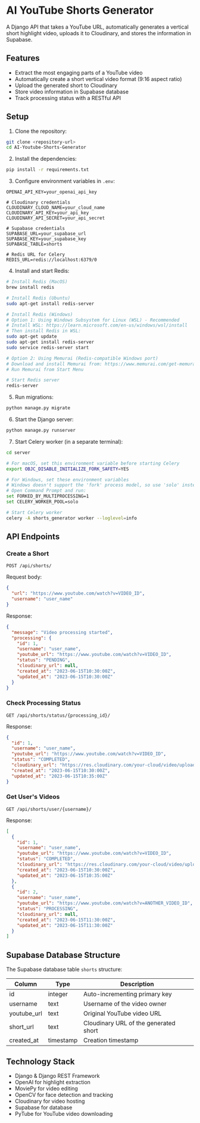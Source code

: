 # AI YouTube Shorts Generator

A Django API that takes a YouTube URL, automatically generates a vertical short highlight video, uploads it to Cloudinary, and stores the information in Supabase.

## Features

- Extract the most engaging parts of a YouTube video
- Automatically create a short vertical video format (9:16 aspect ratio)
- Upload the generated short to Cloudinary
- Store video information in Supabase database
- Track processing status with a RESTful API

## Setup

1. Clone the repository:

```bash
git clone <repository-url>
cd AI-Youtube-Shorts-Generator
```

2. Install the dependencies:

```bash
pip install -r requirements.txt
```

3. Configure environment variables in `.env`:

```
OPENAI_API_KEY=your_openai_api_key

# Cloudinary credentials
CLOUDINARY_CLOUD_NAME=your_cloud_name
CLOUDINARY_API_KEY=your_api_key
CLOUDINARY_API_SECRET=your_api_secret

# Supabase credentials
SUPABASE_URL=your_supabase_url
SUPABASE_KEY=your_supabase_key
SUPABASE_TABLE=shorts

# Redis URL for Celery
REDIS_URL=redis://localhost:6379/0
```

4. Install and start Redis:

```bash
# Install Redis (MacOS)
brew install redis

# Install Redis (Ubuntu)
sudo apt-get install redis-server

# Install Redis (Windows)
# Option 1: Using Windows Subsystem for Linux (WSL) - Recommended
# Install WSL: https://learn.microsoft.com/en-us/windows/wsl/install
# Then install Redis in WSL:
sudo apt-get update
sudo apt-get install redis-server
sudo service redis-server start

# Option 2: Using Memurai (Redis-compatible Windows port)
# Download and install Memurai from: https://www.memurai.com/get-memurai
# Run Memurai from Start Menu

# Start Redis server
redis-server
```

5. Run migrations:

```bash
python manage.py migrate
```

6. Start the Django server:

```bash
python manage.py runserver
```

7. Start Celery worker (in a separate terminal):

```bash
cd server

# For macOS, set this environment variable before starting Celery
export OBJC_DISABLE_INITIALIZE_FORK_SAFETY=YES

# For Windows, set these environment variables
# Windows doesn't support the 'fork' process model, so use 'solo' instead
# Open Command Prompt and run:
set FORKED_BY_MULTIPROCESSING=1
set CELERY_WORKER_POOL=solo

# Start Celery worker
celery -A shorts_generator worker --loglevel=info
```

## API Endpoints

### Create a Short

```
POST /api/shorts/
```

Request body:

```json
{
  "url": "https://www.youtube.com/watch?v=VIDEO_ID",
  "username": "user_name"
}
```

Response:

```json
{
  "message": "Video processing started",
  "processing": {
    "id": 1,
    "username": "user_name",
    "youtube_url": "https://www.youtube.com/watch?v=VIDEO_ID",
    "status": "PENDING",
    "cloudinary_url": null,
    "created_at": "2023-06-15T10:30:00Z",
    "updated_at": "2023-06-15T10:30:00Z"
  }
}
```

### Check Processing Status

```
GET /api/shorts/status/{processing_id}/
```

Response:

```json
{
  "id": 1,
  "username": "user_name",
  "youtube_url": "https://www.youtube.com/watch?v=VIDEO_ID",
  "status": "COMPLETED",
  "cloudinary_url": "https://res.cloudinary.com/your-cloud/video/upload/v1234567890/shorts/final_1.mp4",
  "created_at": "2023-06-15T10:30:00Z",
  "updated_at": "2023-06-15T10:35:00Z"
}
```

### Get User's Videos

```
GET /api/shorts/user/{username}/
```

Response:

```json
[
  {
    "id": 1,
    "username": "user_name",
    "youtube_url": "https://www.youtube.com/watch?v=VIDEO_ID",
    "status": "COMPLETED",
    "cloudinary_url": "https://res.cloudinary.com/your-cloud/video/upload/v1234567890/shorts/final_1.mp4",
    "created_at": "2023-06-15T10:30:00Z",
    "updated_at": "2023-06-15T10:35:00Z"
  },
  {
    "id": 2,
    "username": "user_name",
    "youtube_url": "https://www.youtube.com/watch?v=ANOTHER_VIDEO_ID",
    "status": "PROCESSING",
    "cloudinary_url": null,
    "created_at": "2023-06-15T11:30:00Z",
    "updated_at": "2023-06-15T11:30:00Z"
  }
]
```

## Supabase Database Structure

The Supabase database table `shorts` structure:

| Column      | Type      | Description                           |
| ----------- | --------- | ------------------------------------- |
| id          | integer   | Auto-incrementing primary key         |
| username    | text      | Username of the video owner           |
| youtube_url | text      | Original YouTube video URL            |
| short_url   | text      | Cloudinary URL of the generated short |
| created_at  | timestamp | Creation timestamp                    |

## Technology Stack

- Django & Django REST Framework
- OpenAI for highlight extraction
- MoviePy for video editing
- OpenCV for face detection and tracking
- Cloudinary for video hosting
- Supabase for database
- PyTube for YouTube video downloading
